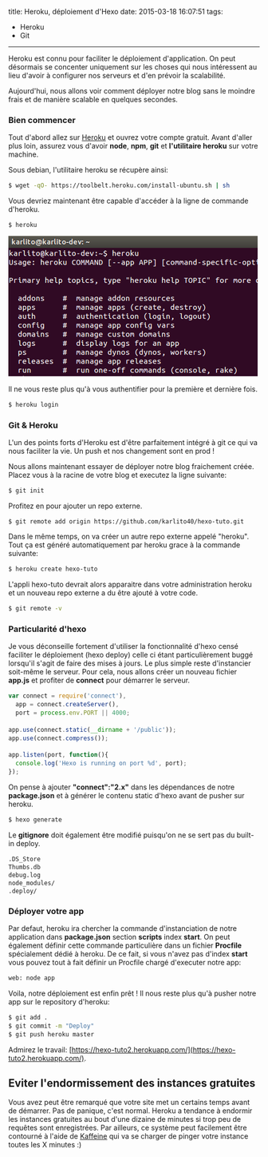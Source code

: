 title: Heroku, déploiement d'Hexo
date: 2015-03-18 16:07:51
tags:
- Heroku
- Git
---

Heroku est connu pour faciliter le déploiement d'application. On peut désormais se concenter uniquement sur les choses qui nous intéressent au lieu d'avoir à configurer nos serveurs et d'en prévoir la scalabilité.

Aujourd'hui, nous allons voir comment déployer notre blog sans le moindre frais et de manière scalable en quelques secondes.


### Bien commencer

Tout d'abord allez sur [Heroku](https://www.heroku.com) et ouvrez votre compte gratuit. Avant d'aller plus loin, assurez vous d'avoir **node**, **npm**, **git** et **l'utilitaire heroku** sur votre machine.

Sous debian, l'utilitaire heroku se récupère ainsi:

``` bash install heroku
$ wget -qO- https://toolbelt.heroku.com/install-ubuntu.sh | sh
```

Vous devriez maintenant être capable d'accéder à la ligne de commande d'heroku.

``` bash
$ heroku
```
<img src="/images/heroku-cmd.png" >

Il ne vous reste plus qu'à vous authentifier pour la première et dernière fois.

``` bash
$ heroku login
```

### Git & Heroku

L'un des points forts d'Heroku est d'être parfaitement intégré à git ce qui va nous faciliter la vie. Un push et nos changement sont en prod !

Nous allons maintenant essayer de déployer notre blog fraichement créée. Placez vous à la racine de votre blog et executez la ligne suivante:

``` bash init-repo
$ git init
```

Profitez en pour ajouter un repo externe.

``` base add-remote
$ git remote add origin https://github.com/karlito40/hexo-tuto.git
```

Dans le même temps, on va créer un autre repo externe appelé "heroku". Tout ça est généré automatiquement par heroku grace à la commande suivante:

``` bash
$ heroku create hexo-tuto
```

L'appli hexo-tuto devrait alors apparaitre dans votre administration heroku et un nouveau repo externe a du être ajouté à votre code.

``` bash check-remote
$ git remote -v
```

### Particularité d'hexo

Je vous déconseille fortement d'utiliser la fonctionnalité d'hexo censé faciliter le déploiement (hexo deploy) celle ci étant particulièrement buggé lorsqu'il s'agit de faire des mises à jours. Le plus simple reste d'instancier soit-même le serveur. Pour cela, nous allons créer un nouveau fichier **app.js** et profiter de **connect** pour démarrer le serveur.

``` javascript app.js
var connect = require('connect'),
  app = connect.createServer(),
  port = process.env.PORT || 4000;

app.use(connect.static(__dirname + '/public'));
app.use(connect.compress());

app.listen(port, function(){
  console.log('Hexo is running on port %d', port);
});
```

On pense à ajouter **"connect":"2.x"** dans les dépendances de notre **package.json** et à générer le contenu static d'hexo avant de pusher sur heroku.

``` bash generate-static-files
$ hexo generate
```

Le **gitignore** doit également être modifié puisqu'on ne se sert pas du built-in deploy.

``` text .gitignore
.DS_Store
Thumbs.db
debug.log
node_modules/
.deploy/
```

### Déployer votre app

Par defaut, heroku ira chercher la commande d'instanciation de notre application dans **package.json** section **scripts** index **start**. On peut également définir cette commande particulière dans un fichier **Procfile** spécialement dédié à heroku. De ce fait, si vous n'avez pas d'index **start** vous pouvez tout à fait définir un Procfile chargé d'executer notre app:

``` bash Procfile
web: node app
```

Voila, notre déploiement est enfin prêt ! Il nous reste plus qu'à pusher notre app sur le repository d'heroku:

``` bash deploy-to-heroku
$ git add .
$ git commit -m "Deploy"
$ git push heroku master
```

Admirez le travail: [https://hexo-tuto2.herokuapp.com/](https://hexo-tuto2.herokuapp.com/).

## Eviter l'endormissement des instances gratuites

Vous avez peut être remarqué que votre site met un certains temps avant de démarrer. Pas de panique, c'est normal. Heroku a tendance à endormir les instances gratuites au bout d'une dizaine de minutes si trop peu de requêtes sont enregistrées. Par ailleurs, ce système peut facilement être contourné à l'aide de [Kaffeine](http://kaffeine.herokuapp.com/) qui va se charger de pinger votre instance toutes les X minutes :)
